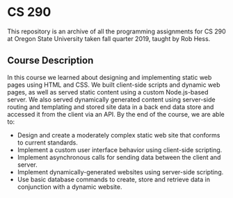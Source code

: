 # CS 290

This repository is an archive of all the programming assignments for CS 290 at Oregon State University taken fall quarter 2019, taught by Rob Hess.

## Course Description

In this course we learned about designing and implementing static web pages using HTML and CSS. We built client-side scripts and dynamic web pages, as well as served static content using a custom Node.js-based server. We also served dynamically generated content using server-side routing and templating and stored site data in a back end data store and accessed it from the client via an API. By the end of the course, we are able to:

- Design and create a moderately complex static web site that conforms to current standards.
- Implement a custom user interface behavior using client-side scripting.
- Implement asynchronous calls for sending data between the client and server.
- Implement dynamically-generated websites using server-side scripting.
- Use basic database commands to create, store and retrieve data in conjunction with a dynamic website.


